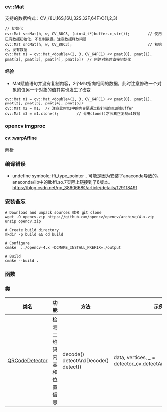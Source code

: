 ### cv::Mat
支持的数据格式：CV_{8U,16S,16U,32S,32F,64F}C{1,2,3}
```
// 初始化
cv::Mat srcMat(h, w, CV_8UC3, (uint8_t*)buffer.c_str());        // 使用已有数据初始化，不复制数据。注意数据释放问题
cv::Mat srcMat(h, w, CV_8UC3);                                  // 初始化，没有数据
cv::Mat m1 = cv::Mat_<double>(2, 3, CV_64FC1) << pmat[0], pmat[1], pmat[2], pmat[3], pmat[4], pmat[5]); // 创建对象时直接初始化
```
#### 经验
+ Mat赋值语句并没有复制内容，2个Mat指向相同的数据，此时注意修改一个对象的值另一个对象的值其实也发生了改变
```
cv::Mat m1 = cv::Mat_<double>(2, 3, CV_64FC1) << pmat[0], pmat[1], pmat[2], pmat[3], pmat[4], pmat[5]);
cv::Mat m2 = m1;  // 注意此时m2中的内容是通过指针指向m1的buffer
cv::Mat m3 = m1.clone();        // 调用clone()才会真正复制m1数据
```

### opencv imgproc
#### cv::warpAffine
[解析](https://blog.csdn.net/qq_22734027/article/details/134482760#:~:text=warpAffine%20%28%29%20%E6%98%AF%20OpenCV%20%E5%BA%93%E4%B8%AD%E7%9A%84%E4%B8%80%E4%B8%AA%E5%87%BD%E6%95%B0%EF%BC%8C%E7%94%A8%E4%BA%8E%E8%BF%9B%E8%A1%8C%E4%BA%8C%E7%BB%B4%E4%BB%BF%E5%B0%84%E5%8F%98%E6%8D%A2%E3%80%82%20%E8%AF%A5%E5%87%BD%E6%95%B0%E5%B0%86%E8%BE%93%E5%85%A5%E5%9B%BE%E5%83%8F%E6%98%A0%E5%B0%84%E5%88%B0%E8%BE%93%E5%87%BA%E5%9B%BE%E5%83%8F%EF%BC%8C%E5%BA%94%E7%94%A8%E4%BB%BF%E5%B0%84%E5%8F%98%E6%8D%A2%E3%80%82,%E5%87%BD%E6%95%B0%E5%8E%9F%E5%9E%8B%E5%A6%82%E4%B8%8B%EF%BC%9A%20src%EF%BC%9A%E8%BE%93%E5%85%A5%E5%9B%BE%E5%83%8F%EF%BC%8C%E5%BF%85%E9%A1%BB%E6%98%AF%E5%8D%95%E9%80%9A%E9%81%93%E6%88%96%E4%B8%89%E9%80%9A%E9%81%93%E7%9A%848%E4%BD%8D%E6%88%9632%E4%BD%8D%E6%B5%AE%E7%82%B9%E5%9E%8B%E5%9B%BE%E5%83%8F%E3%80%82%20dst%EF%BC%9A%E8%BE%93%E5%87%BA%E5%9B%BE%E5%83%8F%EF%BC%8C%E5%85%B6%E5%A4%A7%E5%B0%8F%E5%92%8C%E7%B1%BB%E5%9E%8B%E4%B8%8E%E8%BE%93%E5%85%A5%E5%9B%BE%E5%83%8F%E7%9B%B8%E5%90%8C%E3%80%82%20mat%EF%BC%9A2x3%E7%9A%84%E5%8F%98%E6%8D%A2%E7%9F%A9%E9%98%B5%E3%80%82%20dsize%EF%BC%9A%E8%BE%93%E5%87%BA%E5%9B%BE%E5%83%8F%E7%9A%84%E5%A4%A7%E5%B0%8F%EF%BC%8C%E5%A6%82%E6%9E%9C%E8%BF%99%E4%B8%AA%E5%8F%82%E6%95%B0%E4%B8%BA%20Size%28%29%20%EF%BC%8C%E5%88%99%E8%BE%93%E5%87%BA%E5%9B%BE%E5%83%8F%E7%9A%84%E5%A4%A7%E5%B0%8F%E5%B0%86%E4%B8%8E%E8%BE%93%E5%85%A5%E5%9B%BE%E5%83%8F%E7%9B%B8%E5%90%8C%E3%80%82)

### 编译错误
+ undefine symbole; ffi_type_pointer...
可能是因为安装了anaconda导致的。anaconda/lib中的libffi.so.7实际上链接到了8版本。
https://blog.csdn.net/qq_38606680/article/details/129118491


### 安装备忘
```
# Download and unpack sources 或者 git clone
wget -O opencv.zip https://github.com/opencv/opencv/archive/4.x.zip
unzip opencv.zip
 
# Create build directory
mkdir -p build && cd build
 
# Configure
cmake  ../opencv-4.x -DCMAKE_INSTALL_PREFIX=./output
 
# Build
cmake --build .
```

### 函数
### 类
| 类名 | 功能 | 方法 | 示例 |
| ---- | ---- | ---- | ---- |
| [QRCodeDetector](https://docs.opencv.org/3.4/de/dc3/classcv_1_1QRCodeDetector.html#a64373f7d877d27473f64fe04bb57d22b) | 检测二维码内容和位置信息 | decode() <br> detectAndDecode() <br> detect() | data, vertices, _ = detector_cv.detectAndDecode(image) |